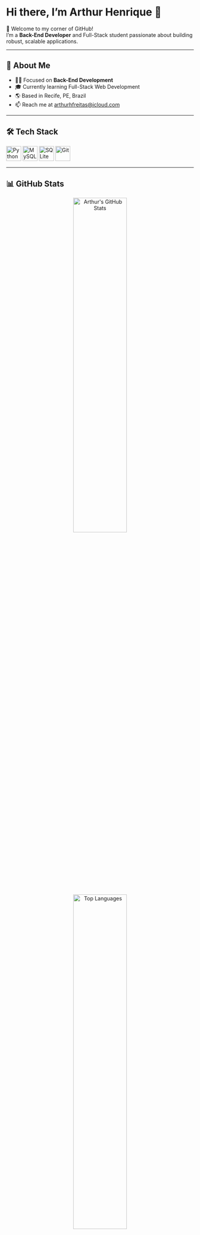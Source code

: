 # Hi there, I’m Arthur Henrique 👋

👋 Welcome to my corner of GitHub!  
I’m a **Back-End Developer** and Full-Stack student passionate about building robust, scalable applications.

---

## 🚀 About Me

- 👨‍💻 Focused on **Back-End Development**  
- 🎓 Currently learning Full-Stack Web Development  
- 🌎 Based in Recife, PE, Brazil  
- 📫 Reach me at [arthurhfreitas@icloud.com](mailto:arthurhfreitas@icloud.com)

---

## 🛠️ Tech Stack

<p float="left">
  <img src="https://cdn.jsdelivr.net/gh/devicons/devicon/icons/python/python-original.svg" alt="Python" width="40" />
  <img src="https://cdn.jsdelivr.net/gh/devicons/devicon/icons/mysql/mysql-original.svg" alt="MySQL Logo" width="40" height="40">
  <img src="https://cdn.jsdelivr.net/gh/devicons/devicon/icons/sqlite/sqlite-original.svg" alt="SQLite" width="40" />
  <img src="https://cdn.jsdelivr.net/gh/devicons/devicon/icons/git/git-original.svg" alt="Git" width="40" />
</p>

---

## 📊 GitHub Stats

<div align="center">
  <img src="https://github-readme-stats.vercel.app/api?username=arthurhfreitass&show_icons=true&theme=github_dark" alt="Arthur's GitHub Stats" style="width: 48%; min-width: 300px;" />
  <img src="https://github-readme-stats.vercel.app/api/top-langs/?username=arthurhfreitass&layout=compact&theme=github_dark" alt="Top Languages" style="width: 48%; min-width: 300px;" />
</div>


---

## 🌐 Connect with Me

[![LinkedIn](https://img.shields.io/badge/LinkedIn-0077B5?style=for-the-badge&logo=linkedin&logoColor=white)](https://www.linkedin.com/in/arthurhfreitass)  
[![Instagram](https://img.shields.io/badge/Instagram-E4405F?style=for-the-badge&logo=instagram&logoColor=white)](https://instagram.com/seuperfil)  
[![GitHub](https://img.shields.io/badge/GitHub-181717?style=for-the-badge&logo=github&logoColor=white)](https://github.com/arthurhfreitass)

---

> “Strive not to be a success, but rather to be of value.” – @Albert Einstein

